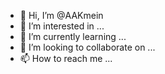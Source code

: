 - 👋 Hi, I’m @AAKmein
- 👀 I’m interested in ...
- 🌱 I’m currently learning ...
- 💞️ I’m looking to collaborate on ...
- 📫 How to reach me ...

<!---
AAKmein/AAKmein is a ✨ special ✨ repository because its `README.md` (this file) appears on your GitHub profile.
You can click the Preview link to take a look at your changes.
--->
